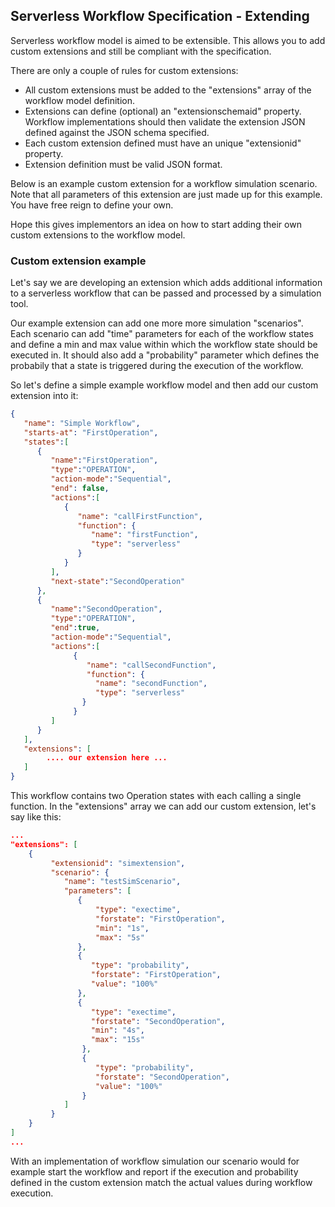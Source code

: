 ## Serverless Workflow Specification - Extending

Serverless workflow model is aimed to be extensible. This allows you to add custom extensions 
and still be compliant with the specification.

There are only a couple of rules for custom extensions:
* All custom extensions must be added to the "extensions" array of the workflow model definition.
* Extensions can define (optional) an "extensionschemaid" property. Workflow implementations should
then validate the extension JSON defined against the JSON schema specified.
* Each custom extension defined must have an unique "extensionid" property.
* Extension definition must be valid JSON format.

Below is an example custom extension for a workflow simulation scenario. 
Note that all parameters of this extension are just made up for this example. You have 
free reign to define your own.

Hope this gives implementors an idea on how to start adding their own custom extensions to the workflow model.

### Custom extension example

Let's say we are developing an extension which adds additional information
 to a serverless workflow that can be passed and processed by a simulation tool.
 
Our example extension can add one more more simulation "scenarios". Each scenario
can add "time" parameters for each of the workflow states and define a min and max value
within which the workflow state should be executed in. It should also add a "probability" parameter
which defines the probabily that a state is triggered during the execution of the workflow.
 
So let's define a simple example workflow model and then add our custom extension into it:

```json
{  
   "name": "Simple Workflow",
   "starts-at": "FirstOperation",
   "states":[  
      {  
         "name":"FirstOperation",
         "type":"OPERATION",
         "action-mode":"Sequential",
         "end": false,
         "actions":[  
            {  
               "name": "callFirstFunction",
               "function": {
                  "name": "firstFunction",
                  "type": "serverless"
               }
            }
         ],
         "next-state":"SecondOperation"
      },
      {  
         "name":"SecondOperation",
         "type":"OPERATION",
         "end":true,
         "action-mode":"Sequential",
         "actions":[  
              {  
                 "name": "callSecondFunction",
                 "function": {
                   "name": "secondFunction",
                   "type": "serverless"
                }
              }
         ]
      }
   ],
   "extensions": [
        .... our extension here ...
   ]
}
```

This workflow contains two Operation states with each calling a single function. In the "extensions" array we can add our custom extension, let's say like this:

```json
...
"extensions": [
    {
         "extensionid": "simextension",
         "scenario": {
            "name": "testSimScenario",
            "parameters": [
               {
                   "type": "exectime",
                   "forstate": "FirstOperation",
                   "min": "1s",
                   "max": "5s"
               },
               {
                  "type": "probability",
                  "forstate": "FirstOperation",
                  "value": "100%"
               },
               {
                  "type": "exectime",
                  "forstate": "SecondOperation",
                  "min": "4s",
                  "max": "15s"
                },
                {
                   "type": "probability",
                   "forstate": "SecondOperation",
                   "value": "100%"
                }
            ]
         }
    }
]
...
```

With an implementation of workflow simulation our scenario would for example start the workflow
and report if the execution and probability defined in the custom extension match the actual 
values during workflow execution. 
